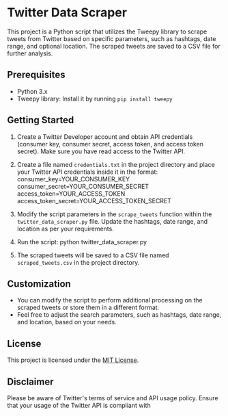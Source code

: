 # Twitter Data Scraper

This project is a Python script that utilizes the Tweepy library to scrape tweets from Twitter based on specific parameters, such as hashtags, date range, and optional location. The scraped tweets are saved to a CSV file for further analysis.

## Prerequisites

- Python 3.x
- Tweepy library: Install it by running `pip install tweepy`

## Getting Started


1. Create a Twitter Developer account and obtain API credentials (consumer key, consumer secret, access token, and access token secret). Make sure you have read access to the Twitter API.

2. Create a file named `credentials.txt` in the project directory and place your Twitter API credentials inside it in the format:
consumer_key=YOUR_CONSUMER_KEY
consumer_secret=YOUR_CONSUMER_SECRET
access_token=YOUR_ACCESS_TOKEN
access_token_secret=YOUR_ACCESS_TOKEN_SECRET


3. Modify the script parameters in the `scrape_tweets` function within the `twitter_data_scraper.py` file. Update the hashtags, date range, and location as per your requirements.

4. Run the script: python twitter_data_scraper.py


5. The scraped tweets will be saved to a CSV file named `scraped_tweets.csv` in the project directory.

## Customization

- You can modify the script to perform additional processing on the scraped tweets or store them in a different format.
- Feel free to adjust the search parameters, such as hashtags, date range, and location, based on your needs.

## License

This project is licensed under the [MIT License](LICENSE).

## Disclaimer

Please be aware of Twitter's terms of service and API usage policy. Ensure that your usage of the Twitter API is compliant with



